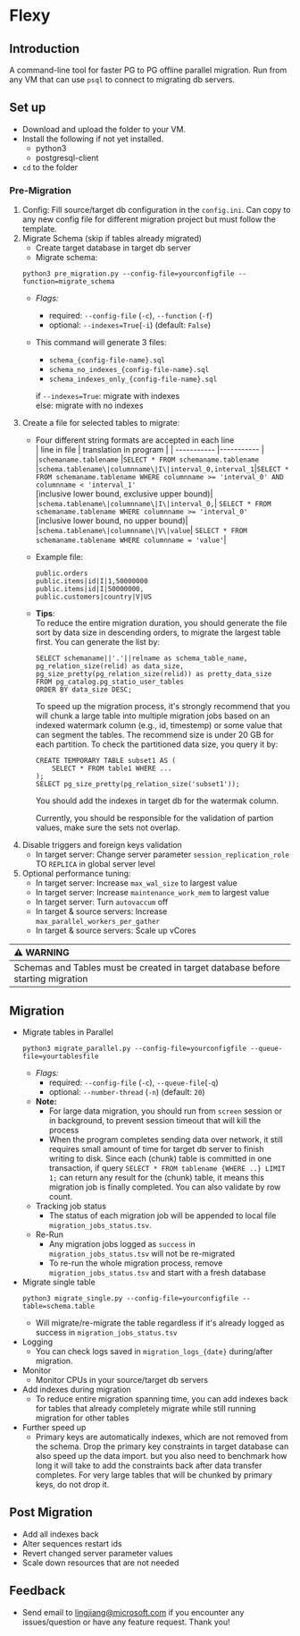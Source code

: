 # Flexy
## Introduction
A command-line tool for faster PG to PG offline parallel migration. Run from any VM that can use `psql` to connect to migrating db servers.
## Set up
* Download and upload the folder to your VM.<br>
* Install the following if not yet installed.
    * python3
    * postgresql-client   
* `cd` to the folder  
### Pre-Migration
1. Config: Fill source/target db configuration in the `config.ini`. Can copy to any new config file for different migration project but must follow the template.
2. Migrate Schema (skip if tables already migrated)
    * Create target database in target db server
    * Migrate schema:<br>
     ```
     python3 pre_migration.py --config-file=yourconfigfile --function=migrate_schema
     ```
    * *Flags:*
        * required: `--config-file` (`-c`), `--function` (`-f`)
        * optional: `--indexes=True`(`-i`) (default: `False`)
    * This command will generate 3 files:
        * `schema_{config-file-name}.sql`
        * `schema_no_indexes_{config-file-name}.sql`
        * `schema_indexes_only_{config-file-name}.sql`
    
        if `--indexes=True`: migrate with indexes
        <br>else: migrate with no indexes
3. Create a file for selected tables to migrate:
    * Four different string formats are accepted in each line <br>
        | line in file | translation in program |
        | -----------  |----------- |
        |`schemaname.tablename` |`SELECT * FROM schemaname.tablename`
        |`schema.tablename\|columnname\|I\|interval_0,interval_1`|`SELECT * FROM schemaname.tablename WHERE columnname >= 'interval_0' AND columnname < 'interval_1'` <br>[inclusive lower bound, exclusive upper bound)|
        |`schema.tablename\|columnname\|I\|interval_0,`| `SELECT * FROM schemaname.tablename WHERE columnname >= 'interval_0'` <br> [inclusive lower bound, no upper bound)|
        |`schema.tablename\|columnname\|V\|value`| `SELECT * FROM schemaname.tablename WHERE columnname = 'value'`|
    * Example file:
         ```
         public.orders
         public.items|id|I|1,50000000
         public.items|id|I|50000000,
         public.customers|country|V|US
         ```  
    * **Tips**: <br>
         To reduce the entire migration duration, you should generate the file sort by data size in descending 
          orders, to migrate the largest table first. You can generate the list by:
         ````
        SELECT schemaname||'.'||relname as schema_table_name, 
        pg_relation_size(relid) as data_size, pg_size_pretty(pg_relation_size(relid)) as pretty_data_size
        FROM pg_catalog.pg_statio_user_tables
        ORDER BY data_size DESC;
         ````

        To speed up the migration process, it's strongly recommend that you will chunk a large table into multiple migration jobs based on an indexed watermark column (e.g., id, timestemp) or some value that can segment the tables. The recommend size is under 20 GB for each partition. To check the partitioned data size, you query it by:
        ````
        CREATE TEMPORARY TABLE subset1 AS (
            SELECT * FROM table1 WHERE ...
        );
        SELECT pg_size_pretty(pg_relation_size('subset1'));
        ```` 
        You should add the indexes in target db for the watermak column.

        Currently, you should be responsible for the validation of partion values, make sure the sets not overlap.
4. Disable triggers and foreign keys validation
    * In target server: Change server parameter `session_replication_role` TO `REPLICA` in global server level
5. Optional performance tuning:
    * In target server: Increase `max_wal_size` to largest value
    * In target server: Increase `maintenance_work_mem` to largest value
    * In target server: Turn `autovaccum` off
    * In target & source servers: Increase `max_parallel_workers_per_gather`
    * In target & source servers: Scale up vCores


| :warning: WARNING          |
|:---------------------------|
| Schemas and Tables must be created in target database before starting migration   |


## Migration
* Migrate tables in Parallel
    ```
    python3 migrate_parallel.py --config-file=yourconfigfile --queue-file=yourtablesfile
    ````
    * *Flags:*
        * required: `--config-file` (`-c`), `--queue-file`(`-q`)
        * optional: `--number-thread` (`-n`) (default: `20`)
    * **Note:**
        * For large data migration, you should run from `screen` session or in background, to prevent session timeout that will kill the process
        * When the program completes sending data over network, it still requires small amount of time for target db server to finish writing to disk. Since each (chunk) table is committed in one transaction, if query `SELECT * FROM tablename {WHERE ..} LIMIT 1;` can return any result for the (chunk) table, it means this migration job is finally completed. You can also validate by row count.
    * Tracking job status
        * The status of each migration job will be appended to local file `migration_jobs_status.tsv`.
    * Re-Run
        * Any migration jobs logged as `success` in `migration_jobs_status.tsv` will not be re-migrated
        * To re-run the whole migration process, remove `migration_jobs_status.tsv` and start with a fresh database
* Migrate single table
    ```
    python3 migrate_single.py --config-file=yourconfigfile --table=schema.table
    ```
    * Will migrate/re-migrate the table regardless if it's already logged as success in `migration_jobs_status.tsv`
* Logging
    * You can check logs saved in `migration_logs_{date}` during/after migration.
* Monitor
    * Monitor CPUs in your source/target db servers
* Add indexes during migration
    * To reduce entire migration spanning time, you can add indexes back for tables that already completely migrate while still running migration for other tables
* Further speed up
    * Primary keys are automatically indexes, which are not removed from the schema. Drop the primary key constraints in target database can also speed up the data import. but you also need to benchmark how long it will take to add the constraints back after data transfer completes. For very large tables that will be chunked by primary keys, do not drop it. 
## Post Migration
* Add all indexes back
* Alter sequences restart ids
* Revert changed server parameter values
* Scale down resources that are not needed
## Feedback
* Send email to lingjiang@microsoft.com if you encounter any issues/question or have any feature request. Thank you!